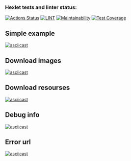 ### Hexlet tests and linter status:
[![Actions Status](https://github.com/ruslanmsk/frontent-testing-react-project-lvl1/workflows/hexlet-check/badge.svg)](https://github.com/ruslanmsk/frontent-testing-react-project-lvl1/actions)
[![LINT](https://github.com/ruslanmsk/frontent-testing-react-project-lvl1/actions/workflows/lint.yml/badge.svg)](https://github.com/ruslanmsk/frontent-testing-react-project-lvl1/actions/workflows/lint.yml)
[![Maintainability](https://api.codeclimate.com/v1/badges/e1b279cdfc3bf372bf27/maintainability)](https://codeclimate.com/github/ruslanmsk/frontent-testing-react-project-lvl1/maintainability)
[![Test Coverage](https://api.codeclimate.com/v1/badges/e1b279cdfc3bf372bf27/test_coverage)](https://codeclimate.com/github/ruslanmsk/frontent-testing-react-project-lvl1/test_coverage)


## Simple example 

[![asciicast](https://asciinema.org/a/dVdurs4ndpKVTdCpCqL4aMBrV.svg)](https://asciinema.org/a/dVdurs4ndpKVTdCpCqL4aMBrV)

## Download images

[![asciicast](https://asciinema.org/a/M7Hr4hOulBhidj3Gpym8z2fn9.svg)](https://asciinema.org/a/M7Hr4hOulBhidj3Gpym8z2fn9)

## Download resourses 

[![asciicast](https://asciinema.org/a/GRp5VsdeaHtol6OJKzOGKgcFG.svg)](https://asciinema.org/a/GRp5VsdeaHtol6OJKzOGKgcFG)

## Debug info

[![asciicast](https://asciinema.org/a/iseHJEd5VzSQWfXAHcrFNnuHF.svg)](https://asciinema.org/a/iseHJEd5VzSQWfXAHcrFNnuHF)

## Error url

[![asciicast](https://asciinema.org/a/3xjwttmj3MnzdakwIY4MRets3.svg)](https://asciinema.org/a/3xjwttmj3MnzdakwIY4MRets3)